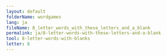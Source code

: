 ```yaml
---
layout: default
folderName: wordgames
lang: ja
fileName: 8_letter_words_with_these_letters_and_a_blank
permalink: ja/8-letter-words-with-these-letters-and-a-blank
tool: 8-letter-words-with-blanks
letter: 8
---
```

